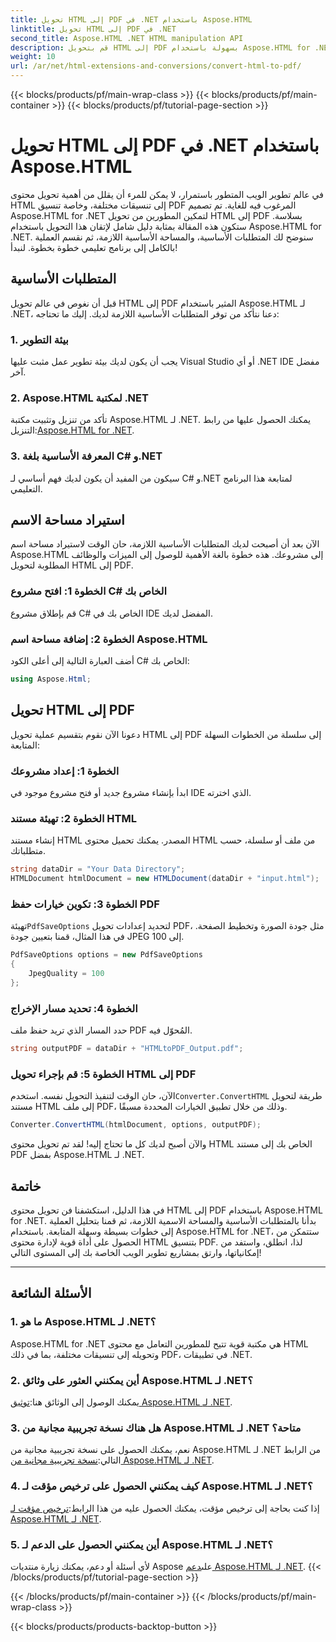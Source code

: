 ```yaml
---
title: تحويل HTML إلى PDF في .NET باستخدام Aspose.HTML
linktitle: تحويل HTML إلى PDF في .NET
second_title: Aspose.HTML .NET HTML manipulation API
description: قم بتحويل HTML إلى PDF بسهولة باستخدام Aspose.HTML for .NET. اتبع دليلنا خطوة بخطوة واكتشف قوة تحويل HTML إلى PDF.
weight: 10
url: /ar/net/html-extensions-and-conversions/convert-html-to-pdf/
---
```


{{< blocks/products/pf/main-wrap-class >}}
{{< blocks/products/pf/main-container >}}
{{< blocks/products/pf/tutorial-page-section >}}

# تحويل HTML إلى PDF في .NET باستخدام Aspose.HTML


في عالم تطوير الويب المتطور باستمرار، لا يمكن للمرء أن يقلل من أهمية تحويل محتوى HTML إلى تنسيقات مختلفة، وخاصة تنسيق PDF المرغوب فيه للغاية. تم تصميم Aspose.HTML for .NET لتمكين المطورين من تحويل HTML إلى PDF بسلاسة. ستكون هذه المقالة بمثابة دليل شامل لإتقان هذا التحويل باستخدام Aspose.HTML for .NET. سنوضح لك المتطلبات الأساسية، والمساحة الأساسية اللازمة، ثم نقسم العملية بالكامل إلى برنامج تعليمي خطوة بخطوة. لنبدأ!

## المتطلبات الأساسية

قبل أن نغوص في عالم تحويل HTML إلى PDF المثير باستخدام Aspose.HTML لـ .NET، دعنا نتأكد من توفر المتطلبات الأساسية اللازمة لديك. إليك ما تحتاجه:

### 1. بيئة التطوير

يجب أن يكون لديك بيئة تطوير عمل مثبت عليها Visual Studio أو أي .NET IDE مفضل آخر.

### 2. Aspose.HTML لمكتبة .NET

تأكد من تنزيل وتثبيت مكتبة Aspose.HTML لـ .NET. يمكنك الحصول عليها من رابط التنزيل:[Aspose.HTML for .NET](https://releases.aspose.com/html/net/).

### 3. المعرفة الأساسية بلغة C# و.NET

سيكون من المفيد أن يكون لديك فهم أساسي لـ C# و.NET لمتابعة هذا البرنامج التعليمي.

## استيراد مساحة الاسم

الآن بعد أن أصبحت لديك المتطلبات الأساسية اللازمة، حان الوقت لاستيراد مساحة اسم Aspose.HTML إلى مشروعك. هذه خطوة بالغة الأهمية للوصول إلى الميزات والوظائف المطلوبة لتحويل HTML إلى PDF.

### الخطوة 1: افتح مشروع C# الخاص بك

قم بإطلاق مشروع C# الخاص بك في IDE المفضل لديك.

### الخطوة 2: إضافة مساحة اسم Aspose.HTML

أضف العبارة التالية إلى أعلى الكود C# الخاص بك:

```csharp
using Aspose.Html;
```

## تحويل HTML إلى PDF

دعونا الآن نقوم بتقسيم عملية تحويل HTML إلى PDF إلى سلسلة من الخطوات السهلة المتابعة:

### الخطوة 1: إعداد مشروعك

ابدأ بإنشاء مشروع جديد أو فتح مشروع موجود في IDE الذي اخترته.

### الخطوة 2: تهيئة مستند HTML

إنشاء مستند HTML المصدر. يمكنك تحميل محتوى HTML من ملف أو سلسلة، حسب متطلباتك.

```csharp
string dataDir = "Your Data Directory";
HTMLDocument htmlDocument = new HTMLDocument(dataDir + "input.html");
```

### الخطوة 3: تكوين خيارات حفظ PDF

 تهيئة`PdfSaveOptions` لتحديد إعدادات تحويل PDF، مثل جودة الصورة وتخطيط الصفحة. في هذا المثال، قمنا بتعيين جودة JPEG إلى 100.

```csharp
PdfSaveOptions options = new PdfSaveOptions
{
    JpegQuality = 100
};
```

### الخطوة 4: تحديد مسار الإخراج

حدد المسار الذي تريد حفظ ملف PDF المُحوّل فيه.

```csharp
string outputPDF = dataDir + "HTMLtoPDF_Output.pdf";
```

### الخطوة 5: قم بإجراء تحويل HTML إلى PDF

 الآن، حان الوقت لتنفيذ التحويل نفسه. استخدم`Converter.ConvertHTML` طريقة لتحويل مستند HTML إلى ملف PDF، وذلك من خلال تطبيق الخيارات المحددة مسبقًا.

```csharp
Converter.ConvertHTML(htmlDocument, options, outputPDF);
```

والآن أصبح لديك كل ما تحتاج إليه! لقد تم تحويل محتوى HTML الخاص بك إلى مستند PDF بفضل Aspose.HTML لـ .NET.

## خاتمة

في هذا الدليل، استكشفنا فن تحويل محتوى HTML إلى PDF باستخدام Aspose.HTML for .NET. بدأنا بالمتطلبات الأساسية والمساحة الاسمية اللازمة، ثم قمنا بتحليل العملية إلى خطوات بسيطة وسهلة المتابعة. باستخدام Aspose.HTML for .NET، ستتمكن من الحصول على أداة قوية لإدارة محتوى HTML بتنسيق PDF. لذا، انطلق، واستفد من إمكانياتها، وارتق بمشاريع تطوير الويب الخاصة بك إلى المستوى التالي!

---

## الأسئلة الشائعة

### 1. ما هو Aspose.HTML لـ .NET؟

Aspose.HTML for .NET هي مكتبة قوية تتيح للمطورين التعامل مع محتوى HTML وتحويله إلى تنسيقات مختلفة، بما في ذلك PDF، في تطبيقات .NET.

### 2. أين يمكنني العثور على وثائق Aspose.HTML لـ .NET؟

 يمكنك الوصول إلى الوثائق هنا:[توثيق Aspose.HTML لـ .NET](https://reference.aspose.com/html/net/).

### 3. هل هناك نسخة تجريبية مجانية من Aspose.HTML لـ .NET متاحة؟

 نعم، يمكنك الحصول على نسخة تجريبية مجانية من Aspose.HTML لـ .NET من الرابط التالي:[نسخة تجريبية مجانية من Aspose.HTML لـ .NET](https://releases.aspose.com/).

### 4. كيف يمكنني الحصول على ترخيص مؤقت لـ Aspose.HTML لـ .NET؟

إذا كنت بحاجة إلى ترخيص مؤقت، يمكنك الحصول عليه من هذا الرابط:[ترخيص مؤقت لـ Aspose.HTML لـ .NET](https://purchase.aspose.com/temporary-license/).

### 5. أين يمكنني الحصول على الدعم لـ Aspose.HTML لـ .NET؟

 لأي أسئلة أو دعم، يمكنك زيارة منتديات Aspose على[دعم Aspose.HTML لـ .NET](https://forum.aspose.com/).
{{< /blocks/products/pf/tutorial-page-section >}}

{{< /blocks/products/pf/main-container >}}
{{< /blocks/products/pf/main-wrap-class >}}

{{< blocks/products/products-backtop-button >}}
